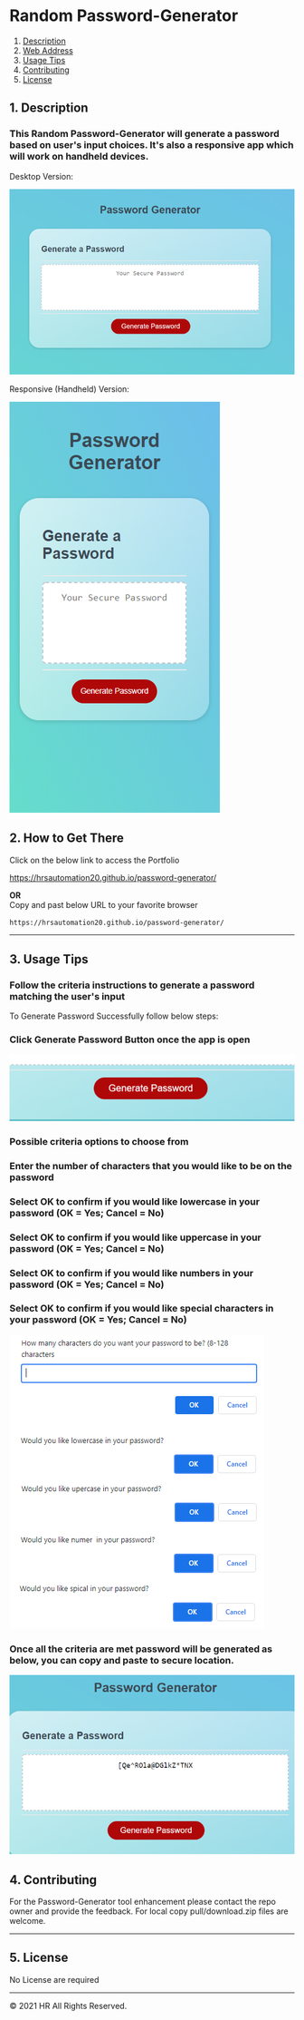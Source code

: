 # Random Password-Generator

1. [Description](#desc)
2. [Web Address](#web)
3. [Usage Tips](#usage)
4. [Contributing](#contr)
5. [License](#license)

<a name="desc"></a>

## 1. Description

### This Random Password-Generator will generate a password based on user's input choices. It's also a responsive app which will work on handheld devices.

Desktop Version:

![Top-Page-Area](./assets/images/desktoppassword.PNG "Top-Page-Area")

Responsive (Handheld) Version:

![Top-Page-Area](./assets/images/mobilepassword.PNG "Top-Page-Area")

<a name="web"></a>

## 2. How to Get There

Click on the below link to access the Portfolio

https://hrsautomation20.github.io/password-generator/

<b>OR</b><br> Copy and past below URL to your favorite browser

```html
https://hrsautomation20.github.io/password-generator/
```

---

<a name="usage"></a>

## 3. Usage Tips

### Follow the criteria instructions to generate a password matching the user's input

To Generate Password Successfully follow below steps:

### Click Generate Password Button once the app is open

![nav-menu](./assets/images/generatebutton.png "Navigational Menu")

### Possible criteria options to choose from

### Enter the number of characters that you would like to be on the password

### Select OK to confirm if you would like lowercase in your password (OK = Yes; Cancel = No)

### Select OK to confirm if you would like uppercase in your password (OK = Yes; Cancel = No)

### Select OK to confirm if you would like numbers in your password (OK = Yes; Cancel = No)

### Select OK to confirm if you would like special characters in your password (OK = Yes; Cancel = No)

![nav-menu](./assets/images/criteria.PNG "Navigational Menu")

### Once all the criteria are met password will be generated as below, you can copy and paste to secure location.

![nav-menu](./assets/images/passwordgenerated.PNG "Navigational Menu")

<a name="contr"></a>

## 4. Contributing

For the Password-Generator tool enhancement please contact the repo owner and provide the feedback. For local copy pull/download.zip files are welcome.

---

<a name="license"></a>

## 5. License

No License are required

---

© 2021 HR All Rights Reserved.
